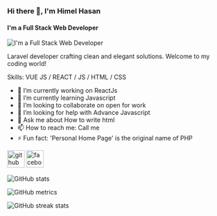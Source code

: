 ### Hi there 👋, I'm Himel  Hasan
#### I'm a Full Stack Web Developer
![I'm a Full Stack Web Developer](https://i.ibb.co/xgRKRJB/image.png)

Laravel developer crafting clean and elegant solutions. Welcome to my coding world!

Skills: VUE JS / REACT / JS / HTML / CSS

- 🔭 I’m currently working on ReactJs 
- 🌱 I’m currently learning Javascript 
- 👯 I’m looking to collaborate on open for work 
- 🤔 I’m looking for help with Advance  Javascript 
- 💬 Ask me about How to write html 
- 📫 How to reach me: Call me 
- ⚡ Fun fact: 'Personal Home Page' is the original name of PHP 


[<img src='https://cdn.jsdelivr.net/npm/simple-icons@3.0.1/icons/github.svg' alt='github' height='40'>](https://github.com/https://github.com/himelha)  [<img src='https://cdn.jsdelivr.net/npm/simple-icons@3.0.1/icons/facebook.svg' alt='facebook' height='40'>](https://www.facebook.com/https://www.facebook.com/webhimel032)  

![GitHub stats](https://github-readme-stats.vercel.app/api?username=https://github.com/himelha&show_icons=true)  

![GitHub metrics](https://metrics.lecoq.io/https://github.com/himelha)  

![GitHub streak stats](https://streak-stats.demolab.com/?user=https://github.com/himelha)  


